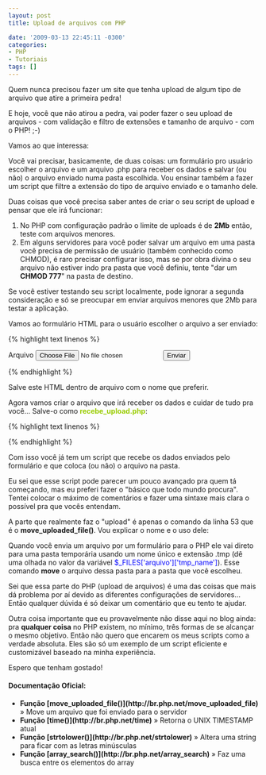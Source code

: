 ```yaml
---
layout: post
title: Upload de arquivos com PHP

date: '2009-03-13 22:45:11 -0300'
categories:
- PHP
- Tutoriais
tags: []
---
```

Quem nunca precisou fazer um site que tenha upload de algum tipo de arquivo que atire a primeira pedra!

E hoje, você que não atirou a pedra, vai poder fazer o seu upload de arquivos - com validação e filtro de extensões e tamanho de arquivo - com o PHP!  ;-)

Vamos ao que interessa:

Você vai precisar, basicamente, de duas coisas: um formulário pro usuário escolher o arquivo e um arquivo .php para receber os dados e salvar (ou não) o arquivo enviado numa pasta escolhida. Vou ensinar também a fazer um script que filtre a extensão do tipo de arquivo enviado e o tamanho dele.

Duas coisas que você precisa saber antes de criar o seu script de upload e pensar que ele irá funcionar:

<ol>
<li>No PHP com configuração padrão o limite de uploads é de <strong>2Mb</strong> então, teste com arquivos menores.</li>
<li>Em alguns servidores para você poder salvar um arquivo em uma pasta você precisa de permissão de usuário (também conhecido como CHMOD), é raro precisar configurar isso, mas se por obra divina o seu arquivo não estiver indo pra pasta que você definiu, tente "dar um <strong>CHMOD 777</strong>" na pasta de destino.</li>
</ol>
Se você estiver testando seu script localmente, pode ignorar a segunda consideração e só se preocupar em enviar arquivos menores que 2Mb para testar a aplicação.

Vamos ao formulário HTML para o usuário escolher o arquivo a ser enviado:


{% highlight text linenos %}
<form method="post" action="recebe_upload.php" enctype="multipart/form-data">
<label>Arquivo</label>
<input type="file" name="arquivo" />
<input type="submit" value="Enviar" />
</form>
{% endhighlight %}

Salve este HTML dentro de arquivo com o nome que preferir.

Agora vamos criar o arquivo que irá receber os dados e cuidar de tudo pra você... Salve-o como <span style="color: #99cc00;"><strong>recebe_upload.php</strong></span>:


{% highlight text linenos %}
<?php

// Pasta onde o arquivo vai ser salvo
$_UP['pasta'] = 'uploads/';

// Tamanho máximo do arquivo (em Bytes)
$_UP['tamanho'] = 1024 * 1024 * 2; // 2Mb

// Array com as extensões permitidas
$_UP['extensoes'] = array('jpg', 'png', 'gif');

// Renomeia o arquivo? (Se true, o arquivo será salvo como .jpg e um nome único)
$_UP['renomeia'] = false;

// Array com os tipos de erros de upload do PHP
$_UP['erros'][0] = 'Não houve erro';
$_UP['erros'][1] = 'O arquivo no upload é maior do que o limite do PHP';
$_UP['erros'][2] = 'O arquivo ultrapassa o limite de tamanho especifiado no HTML';
$_UP['erros'][3] = 'O upload do arquivo foi feito parcialmente';
$_UP['erros'][4] = 'Não foi feito o upload do arquivo';

// Verifica se houve algum erro com o upload. Se sim, exibe a mensagem do erro
if ($_FILES['arquivo']['error'] != 0) {
die("Não foi possível fazer o upload, erro:" . $_UP['erros'][$_FILES['arquivo']['error']]);
exit; // Para a execução do script
}

// Caso script chegue a esse ponto, não houve erro com o upload e o PHP pode continuar

// Faz a verificação da extensão do arquivo
$extensao = strtolower(end(explode('.', $_FILES['arquivo']['name'])));
if (array_search($extensao, $_UP['extensoes']) === false) {
echo "Por favor, envie arquivos com as seguintes extensões: jpg, png ou gif";
}

// Faz a verificação do tamanho do arquivo
else if ($_UP['tamanho'] < $_FILES['arquivo']['size']) {
echo "O arquivo enviado é muito grande, envie arquivos de até 2Mb.";
}

// O arquivo passou em todas as verificações, hora de tentar movê-lo para a pasta
else {
// Primeiro verifica se deve trocar o nome do arquivo
if ($_UP['renomeia'] == true) {
// Cria um nome baseado no UNIX TIMESTAMP atual e com extensão .jpg
$nome_final = time().'.jpg';
} else {
// Mantém o nome original do arquivo
$nome_final = $_FILES['arquivo']['name'];
}

// Depois verifica se é possível mover o arquivo para a pasta escolhida
if (move_uploaded_file($_FILES['arquivo']['tmp_name'], $_UP['pasta'] . $nome_final)) {
// Upload efetuado com sucesso, exibe uma mensagem e um link para o arquivo
echo "Upload efetuado com sucesso!";
echo '[Clique aqui para acessar o arquivo](' . $_UP['pasta'] . $nome_final . ')';
} else {
// Não foi possível fazer o upload, provavelmente a pasta está incorreta
echo "Não foi possível enviar o arquivo, tente novamente";
}

}

?>
{% endhighlight %}

Com isso você já tem um script que recebe os dados enviados pelo formulário e que coloca (ou não) o arquivo na pasta.

Eu sei que esse script pode parecer um pouco avançado pra quem tá começando, mas eu preferi fazer o "básico que todo mundo procura". Tentei colocar o máximo de comentários e fazer uma sintaxe mais clara o possível pra que vocês entendam.

A parte que realmente faz o "upload" é apenas o comando da linha 53 que é o <strong>move_uploaded_file()</strong>. Vou explicar o nome e o uso dele:

Quando você envia um arquivo por um formulário para o PHP ele vai direto para uma pasta temporária usando um nome único e extensão .tmp (dê uma olhada no valor da variável <span style="color: #0000ff;">$_FILES['arquivo']['tmp_name']</span>). Esse comando <strong>move</strong> o arquivo dessa pasta para a pasta que você escolheu.

Sei que essa parte do PHP (upload de arquivos) é uma das coisas que mais dá problema por aí devido as diferentes configurações de servidores... Então qualquer dúvida é só deixar um comentário que eu tento te ajudar.

Outra coisa importante que eu provavelmente não disse aqui no blog ainda: pra <strong>qualquer coisa</strong> no PHP existem, no mínimo, três formas de se alcançar o mesmo objetivo. Então não quero que encarem os meus scripts como a verdade absoluta. Eles são só um exemplo de um script eficiente e customizável baseado na minha experiência.

Espero que tenham gostado!

<h4>Documentação Oficial:</h4>
<ul>
<li><strong>Função [move_uploaded_file()](http://br.php.net/move_uploaded_file)</strong> » Move um arquivo que foi enviado para o servidor</li>
<li><strong>Função [time()](http://br.php.net/time)</strong> » Retorna o UNIX TIMESTAMP atual</li>
<li><strong>Função [strtolower()](http://br.php.net/strtolower)</strong> » Altera uma string para ficar com as letras minúsculas</li>
<li><strong>Função [array_search()](http://br.php.net/array_search)</strong> » Faz uma busca entre os elementos do array</li>
</ul>
